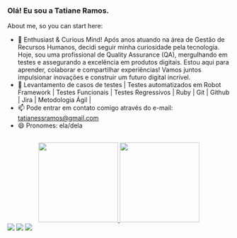 ### Olá! Eu sou a Tatiane Ramos.


About me, so you can start here:

- 🔭  Enthusiast & Curious Mind! Após anos atuando na área de Gestão de Recursos Humanos, decidi seguir minha curiosidade pela tecnologia. Hoje, sou uma profissional de Quality Assurance (QA), mergulhando em testes e assegurando a excelência em produtos digitais. Estou aqui para aprender, colaborar e compartilhar experiências! Vamos juntos impulsionar inovações e construir um futuro digital incrível.
- 🌱 Levantamento de casos de testes | Testes automatizados em Robot Framework | Testes Funcionais | Testes Regressivos | Ruby | Git | Github | Jira | Metodologia Ágil |  
- 📫 Pode entrar em contato comigo através do e-mail: tatianessramos@gmail.com
- 😄 Pronomes: ela/dela

 ## 

<div align="center">
  <a href="https://github.com/TatianeRamos22">
  <img height="180em" src="https://github-readme-stats.vercel.app/api?username=tatianeramos22&show_icons=true&theme=dark&include_all_commits=false&count_private=true"/>
  <img height="180em" src="https://github-readme-stats.vercel.app/api/top-langs/?username=tatianeramos22&layout=compact&langs_count=7&theme=dark"/>
</div>
  

  
  <div> 
  <a href="https://instagram.com/agorasouqa" target="_blank"><img src="https://img.shields.io/badge/-Instagram-%23E4405F?style=for-the-badge&logo=instagram&logoColor=white" target="_blank"></a>
  <a href = "mailto: tatianessramos@gmail.com"><img src="https://img.shields.io/badge/-Gmail-%23333?style=for-the-badge&logo=gmail&logoColor=white" target="_blank"></a>
  <a href="https://www.linkedin.com/in/tatianessramos" target="_blank"><img src="https://img.shields.io/badge/-LinkedIn-%230077B5?style=for-the-badge&logo=linkedin&logoColor=white" target="_blank"></a>
</div>
